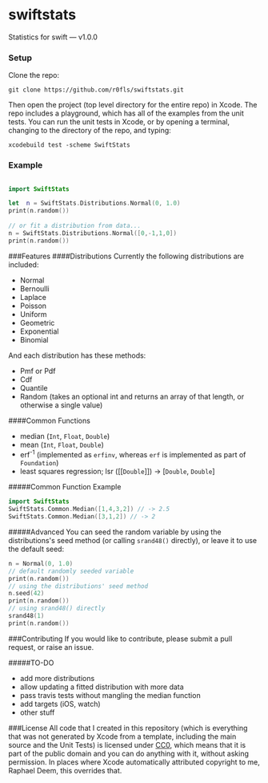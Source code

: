 # swiftstats
Statistics for swift &mdash; v1.0.0

### Setup
Clone the repo:
    
    git clone https://github.com/r0fls/swiftstats.git

Then open the project (top level directory for the entire repo) in Xcode. The repo includes a playground, which has all of the examples from the unit tests. You can run the unit tests in Xcode, or by opening a terminal, changing to the directory of the repo, and typing:

    xcodebuild test -scheme SwiftStats

### Example
```swift

import SwiftStats

let  n = SwiftStats.Distributions.Normal(0, 1.0)
print(n.random())
    
// or fit a distribution from data...
n = SwiftStats.Distributions.Normal([0,-1,1,0])
print(n.random())
```
###Features
####Distributions
Currently the following distributions are included: 
- Normal
- Bernoulli 
- Laplace 
- Poisson
- Uniform
- Geometric
- Exponential
- Binomial

And each distribution has these methods:
- Pmf or Pdf
- Cdf
- Quantile
- Random (takes an optional int and returns an array of that length, or otherwise a single value) 

####Common Functions
- median (`Int`, `Float`, `Double`)
- mean (`Int`, `Float`, `Double`)
- erf<sup>-1</sup> (implemented as `erfinv`, whereas `erf` is implemented as part of `Foundation`)
- least squares regression; lsr ([[`Double`]]) -> [`Double`, `Double`]

#####Common Function Example
```swift
import SwiftStats
SwiftStats.Common.Median([1,4,3,2]) // -> 2.5
SwiftStats.Common.Median([3,1,2]) // -> 2
```

#####Advanced
You can seed the random variable by using the distributions's seed method (or calling `srand48()` directly), or leave it to use the default seed:
```swift
n = Normal(0, 1.0)
// default randomly seeded variable
print(n.random())
// using the distributions' seed method
n.seed(42)
print(n.random())
// using srand48() directly
srand48(1)
print(n.random())
```

###Contributing
If you would like to contribute, please submit a pull request, or raise an issue.

#####TO-DO
- add more distributions
- allow updating a fitted distribution with more data
- pass travis tests without mangling the median function
- add targets (iOS, watch)
- other stuff

###License
All code that I created in this repository (which is everything that was not generated by Xcode from a template, including the main source and the Unit Tests) is licensed under [CC0](https://creativecommons.org/publicdomain/zero/1.0/), which means that it is part of the public domain and you can do anything with it, without asking permission. In places where Xcode automatically attributed copyright to me, Raphael Deem, this overrides that.
